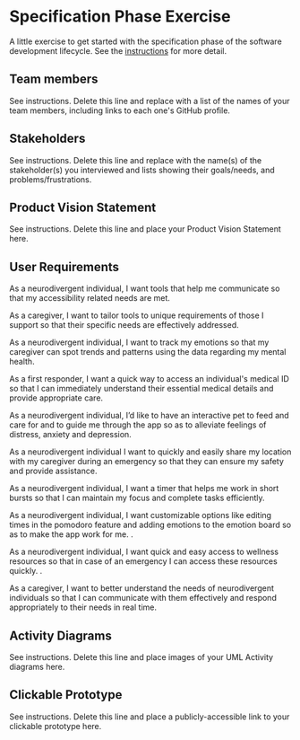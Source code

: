 # Specification Phase Exercise

A little exercise to get started with the specification phase of the software development lifecycle. See the [instructions](instructions.md) for more detail.

## Team members

See instructions. Delete this line and replace with a list of the names of your team members, including links to each one's GitHub profile.

## Stakeholders

See instructions. Delete this line and replace with the name(s) of the stakeholder(s) you interviewed and lists showing their goals/needs, and problems/frustrations.

## Product Vision Statement

See instructions. Delete this line and place your Product Vision Statement here.

## User Requirements

As a neurodivergent individual, I want tools that help me communicate so that my accessibility related needs are met. 

As a caregiver, I want to tailor tools to unique requirements of those I support so that their specific needs are effectively addressed. 

As a neurodivergent individual, I want to track my emotions so that my caregiver can spot trends and patterns using the data regarding my mental health.

As a first responder, I want a quick way to access an individual's medical ID so that I can immediately understand their essential medical details and provide appropriate care. 

As a neurodivergent individual, I’d like to have an interactive pet to feed and care for and to guide me through the app so as to alleviate feelings of distress, anxiety and depression.

As a neurodivergent individual I want to quickly and easily share my location with my caregiver during an emergency so that they can ensure my safety and provide assistance. 

As a neurodivergent individual, I want a timer that helps me work in short bursts so that I can maintain my focus and complete tasks efficiently. 

As a neurodivergent individual, I want customizable options like editing times in the pomodoro feature and adding emotions to the emotion board so as to make the app work for me. . 

As a neurodivergent individual, I want quick and easy access to wellness resources so that in case of an emergency I can access these resources quickly. . 

As a caregiver, I want to better understand the needs of neurodivergent individuals so that I can communicate with them effectively and respond appropriately to their needs in real time. 

## Activity Diagrams

See instructions. Delete this line and place images of your UML Activity diagrams here.

## Clickable Prototype

See instructions. Delete this line and place a publicly-accessible link to your clickable prototype here.
